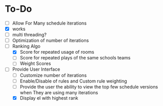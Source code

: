 # To-Do
 - [ ] Allow For Many schedule iterations
  - [X] works
  - [ ] multi threading?
  - [ ] Optimization of number of iterations
- [ ] Ranking Algo
  - [X] Score for repeated usage of rooms
  - [ ] Score for repeated plays of the same schools teams
  - [ ] Weight Scores
- [ ] Provide User Interface
  - [ ] Customize number of iterations
  - [ ] Enable/Disable of rules and Custom rule weighting
  - [ ] Provide the user the ability to view the top few schedule versions when They are using many iterations
  - [X] Display el with highest rank
